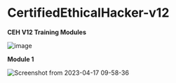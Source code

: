# CertifiedEthicalHacker-v12

<b>CEH V12 Training Modules</b>


![image](https://user-images.githubusercontent.com/120317751/232377677-5a3cd1dc-9c48-4e37-9354-34f2c8a182fc.png)

<B>Module 1</b>


![Screenshot from 2023-04-17 09-58-36](https://user-images.githubusercontent.com/120317751/232378365-28abb4dc-b49c-4042-a1c4-c4c6b83d4a81.png)

